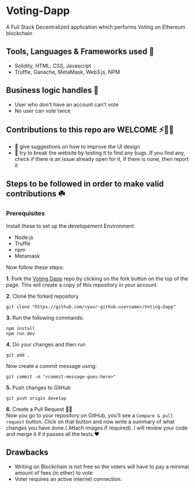 # Voting-Dapp
A Full Stack Decentralized application which performs Voting on Ethereum blockchain

## Tools, Languages & Frameworks used 🔭
* Solidity, HTML, CSS, Javascript
* Truffle, Ganache, MetaMask, Web3.js, NPM

## Business logic handles 🧠
* User who don't have an account can't vote
* No user can vote twice

## Contributions to this repo are WELCOME ⚡️🙌🏻
* 🎨 give suggestions on how to improve the UI design
* 🔨 try to break the website by testing it to find any bugs. If you find any, check if there is an issue already open for it, if there is none, then report it

## Steps to be followed in order to make valid contributions ☘️
### Prerequisites
Install these to set up the developement Environment
* Node.js
* Truffle
* npm
* Metamask

Now follow these steps:

**1.** Fork the [Voting Dapp](https://github.com/Uttam-Singhh/Voting-Dapp) repo by clicking on the fork button on the top of the page. This will create a copy of this repository in your account.

**2.** Clone the forked repository

	git clone "https://github.com/<your-github-username>/Voting-Dapp"
  
**3.** Run the following commands:

    npm install
    npm run dev
 **4.** Do your changes and then run

    git add .
	
Now create a commit message using:

	git commit -m "<commit-message-goes-here>"
	
**5.** Push changes to GitHub

	git push origin develop
  
 **6.** Create a Pull Request 🤟🏻 
	<br>Now you go to your repository on GitHub, you’ll see a `Compare & pull request` button. Click on that button and now write a summary of what changes you have done.( Attach images if required). I will review your code and merge it if it passes all the tests.❤️
  
  
## Drawbacks

* Writing on Blockchain is not free so the voters will have to pay a minimal amount of fees (in ether) to vote
* Voter requires an active internet connection.

